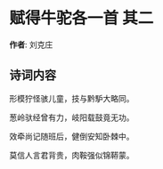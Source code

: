 # 赋得牛驼各一首  其二

**作者**: 刘克庄

## 诗词内容

形模狞怪骇儿童，技与黔馿大略同。

葱岭驮经曾有力，岐阳载鼓竟无功。

效牵尚记随班后，健倒安知卧棘中。

莫信人言君背贵，肉鞍强似锦鞯蒙。

